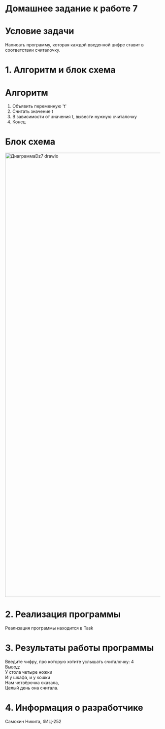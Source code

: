 # Домашнее задание к работе 7
# Условие задачи 
Написать программу, которая каждой введенной цифре ставит в соответствии считалочку.
# 1. Алгоритм и блок схема 
# Алгоритм
1. Объявить переменную 't'
2. Считать значение t
3. В зависимости от значения t, вывести нужную считалочку
4. Конец
# Блок схема
<img width="598" height="1441" alt="ДиаграммаDz7 drawio" src="https://github.com/user-attachments/assets/a88323cc-9f6e-42e8-994b-39421a878292" />

# 2. Реализация программы 
Реализация программы находится в Task
# 3. Результаты работы программы 
Введите чифру, про которую хотите услышать считалочку: 4  
Вывод:  
У стола четыре ножки  
И у шкафа, и у кошки  
Нам четвёрочка сказала,  
Целый день она считала.
# 4. Информация о разработчике 
Самохин Никита, бИЦ-252

